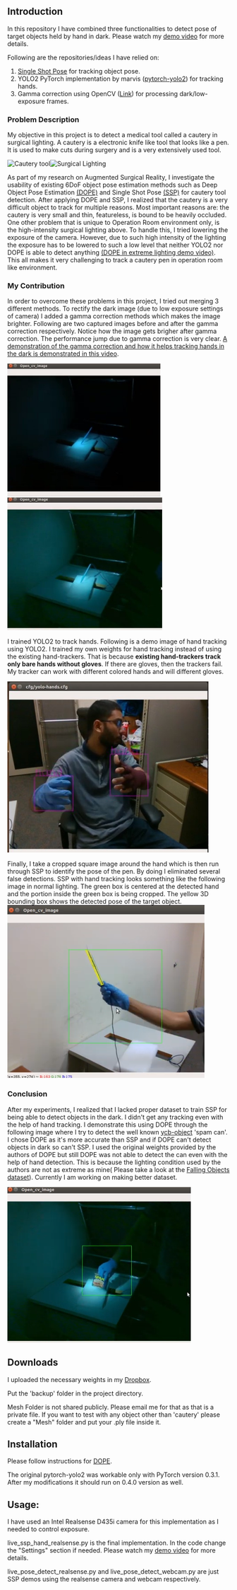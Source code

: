 ## Introduction
In this repository I have combined three functionalities to detect pose of target objects held by hand in dark.
Please watch my [demo video](https://youtu.be/XwVy5sZZxG8) for more details.

Following are the repositories/ideas I have relied on:
1. [Single Shot Pose](https://github.com/Microsoft/singleshotpose) for tracking object pose. 
2. YOLO2 PyTorch implementation by marvis ([pytorch-yolo2](https://github.com/marvis/pytorch-yolo2)) for tracking hands.
3. Gamma correction using OpenCV ([Link](https://www.pyimagesearch.com/2015/10/05/opencv-gamma-correction/)) for processing
dark/low-exposure frames.

### Problem Description
My objective in this project is to detect a medical tool called a 
cautery in surgical lighting. A cautery is a electronic knife like tool
that looks like a pen. It is used to make cuts during surgery and is a
very extensively used tool.

<img
src="https://encrypted-tbn0.gstatic.com/images?q=tbn:ANd9GcSlcHBUCwIrRFSLxGSz7Ss9m2lp9JIoPZ-uDrmKq_o9VnWj4bHqDg"
alt="Cautery tool" height="200"><img
src="https://www.anesplus.com/wp-content/uploads/2018/02/live-surgical-operation.jpg"
alt="Surgical Lighting" height="200">

As part of my research on Augmented Surgical Reality, I investigate the
usability of existing 6DoF object pose estimation methods such as Deep
Object Pose Estimation
[(DOPE)](https://github.com/NVlabs/Deep_Object_Pose) and Single Shot
Pose [(SSP)](https://github.com/microsoft/singleshotpose) for cautery
tool detection. After applying DOPE and SSP, I realized that the cautery
is a very difficult object to track for multiple reasons. Most important
reasons are: the cautery is very small and thin, featureless, is bound
to be heavily occluded. One other problem that is unique to Operation
Room environment only, is the high-intensity surgical lighting above. To
handle this, I tried lowering the exposure of the camera. However, due
to such high intensity of the lighting the exposure has to be lowered to
such a low level that neither YOLO2 nor DOPE is able to detect anything
[(DOPE in extreme lighting demo video)](https://youtu.be/rf-Hnc4QBsk).
This all makes it very challenging to track a cautery pen in operation
room like environment.

### My Contribution
In order to overcome these problems in this project, I tried out
merging 3 different methods. To rectify the dark image (due to low
exposure settings of camera) I added a gamma correction methods which
makes the image brighter. Following are two captured images before and
after the gamma correction respectively. Notice how the image gets
brigher after gamma correction. The performance jump due to gamma
correction is very clear.
[A demonstration of the gamma correction and how
it helps tracking hands in the dark is demonstrated in this video](https://youtu.be/Khy8U_zXDC4).

<img 
src="https://github.com/Abdul-Mukit/dope_with_hand_tracking/raw/master/before_gamma.jpg"
height="300"><img
src="https://github.com/Abdul-Mukit/dope_with_hand_tracking/raw/master/after_gamma.jpg"
height="300">

I trained YOLO2 to track hands. Following is a demo image of hand
tracking using YOLO2. I trained my own weights for hand tracking instead
of using the existing hand-trackers. That is because **existing
hand-trackers track only bare hands without gloves**. If there are
gloves, then the trackers fail. My tracker can work with different
colored hands and will different gloves.

![yolo hand demo](https://github.com/Abdul-Mukit/dope_with_hand_tracking/raw/master/yolo_hand_demo.jpg)

Finally, I take a cropped square image around the hand which is then run
through SSP to identify the pose of the pen. By doing I eliminated
several false detections. SSP with hand tracking looks something like
the following image in normal lighting. The green box is centered at the
detected hand and the portion inside the green box is being cropped. The
yellow 3D bounding box shows the detected pose of the target
object.<br/>
![Final Result](https://github.com/Abdul-Mukit/dope_with_hand_tracking/raw/master/final_result_image.png)
<br/>

### Conclusion
After my experiments, I realized that I lacked proper dataset to train
SSP for being able to detect objects in the dark. I didn't get any
tracking even with the help of hand tracking. I demonstrate this using
DOPE through the following image where I try to detect the well known
[ycb-object](http://www.ycbbenchmarks.com/object-models/) 'spam can'. I
chose DOPE as it's more accurate than SSP and if DOPE can't detect
objects in dark so can't SSP. I used the original weights provided by
the authors of DOPE but still DOPE was not able to detect the can even
with the help of hand detection. This is because the lighting condition
used by the authors are not as extreme as mine( Please take a look at
the
[Falling Objects dataset](https://research.nvidia.com/publication/2018-06_Falling-Things)).
Currently I am working on making better dataset.

![Final demo using Spam can](https://github.com/Abdul-Mukit/dope_with_hand_tracking/raw/master/final_result_image_spam.png)

## Downloads
I uploaded the necessary weights in my [Dropbox](https://www.dropbox.com/sh/922jtluce1a1go3/AAAeDAbF-ZQ9JFV7aSMTY69Ga?dl=0).

Put the 'backup' folder in the project directory. 

Mesh Folder is not shared publicly. Please email me for that as that is
a private file. If you want to test with any object other than 'cautery'
please create a "Mesh" folder and put your .ply file inside it.

## Installation
Please follow instructions for [DOPE](https://github.com/NVlabs/Deep_Object_Pose).

The original pytorch-yolo2 was workable only with PyTorch version 0.3.1.
After my modifications it should run on 0.4.0 version as well.

## Usage:
I have used an Intel Realsense D435i camera for this implementation as I
needed to control exposure.

live_ssp_hand_realsense.py is the final implementation. In the code
change the "Settings" section if needed. Please watch my
[demo video](https://youtu.be/XwVy5sZZxG8) for more details.

live_pose_detect_realsense.py and live_pose_detect_webcam.py are just
SSP demos using the realsense camera and webcam respectively.




